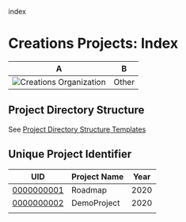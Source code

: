 index
# Creations Projects: Index

| A| B|
|---|---|
| ![Creations Organization](https://raw.githubusercontent.com/creationsprojects/index/master/Creations_Organization.PNG) | Other |


## Project Directory Structure

See [Project Directory Structure Templates](https://github.com/creationsprojects/project-directory-structure-templates)

## Unique Project Identifier

| UID        | Project Name | Year |
|------------|--------------|------|
| [0000000001](./0000000001/README.md) | Roadmap      | 2020 |
| [0000000002](./0000000002/README.md) | DemoProject  | 2020 |
|            |              |      |
